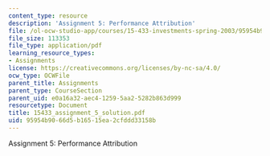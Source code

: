 ```yaml
---
content_type: resource
description: 'Assignment 5: Performance Attribution'
file: /ol-ocw-studio-app/courses/15-433-investments-spring-2003/95954b9066d5b16515ea2cfddd33158b_15433_assignment_5_solution.pdf
file_size: 113353
file_type: application/pdf
learning_resource_types:
- Assignments
license: https://creativecommons.org/licenses/by-nc-sa/4.0/
ocw_type: OCWFile
parent_title: Assignments
parent_type: CourseSection
parent_uid: e0a16a32-aec4-1259-5aa2-5282b863d999
resourcetype: Document
title: 15433_assignment_5_solution.pdf
uid: 95954b90-66d5-b165-15ea-2cfddd33158b
---
```

Assignment 5: Performance Attribution